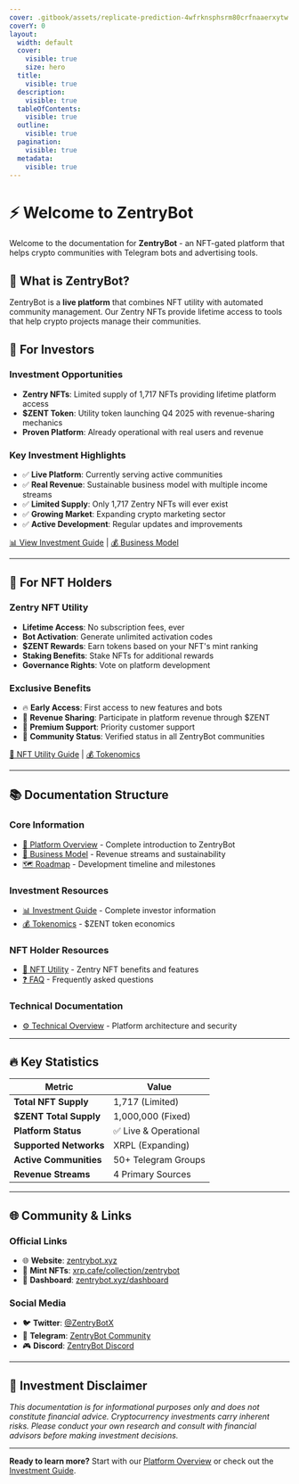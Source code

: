 ```yaml
---
cover: .gitbook/assets/replicate-prediction-4wfrknsphsrm80crfnaaerxytw.jpg
coverY: 0
layout:
  width: default
  cover:
    visible: true
    size: hero
  title:
    visible: true
  description:
    visible: true
  tableOfContents:
    visible: true
  outline:
    visible: true
  pagination:
    visible: true
  metadata:
    visible: true
---
```


# ⚡ Welcome to ZentryBot

Welcome to the documentation for **ZentryBot** - an NFT-gated platform that helps crypto communities with Telegram bots and advertising tools.

## 🚀 What is ZentryBot?

ZentryBot is a **live platform** that combines NFT utility with automated community management. Our Zentry NFTs provide lifetime access to tools that help crypto projects manage their communities.

## 🎯 For Investors

### Investment Opportunities

* **Zentry NFTs**: Limited supply of 1,717 NFTs providing lifetime platform access
* **$ZENT Token**: Utility token launching Q4 2025 with revenue-sharing mechanics
* **Proven Platform**: Already operational with real users and revenue

### Key Investment Highlights

* ✅ **Live Platform**: Currently serving active communities
* ✅ **Real Revenue**: Sustainable business model with multiple income streams
* ✅ **Limited Supply**: Only 1,717 Zentry NFTs will ever exist
* ✅ **Growing Market**: Expanding crypto marketing sector
* ✅ **Active Development**: Regular updates and improvements

[📊 View Investment Guide](investment-guide.md) | [💰 Business Model](business-model.md)

***

## 🎨 For NFT Holders

### Zentry NFT Utility

* **Lifetime Access**: No subscription fees, ever
* **Bot Activation**: Generate unlimited activation codes
* **$ZENT Rewards**: Earn tokens based on your NFT's mint ranking
* **Staking Benefits**: Stake NFTs for additional rewards
* **Governance Rights**: Vote on platform development

### Exclusive Benefits

* 🔥 **Early Access**: First access to new features and bots
* 💎 **Revenue Sharing**: Participate in platform revenue through $ZENT
* 🎯 **Premium Support**: Priority customer support
* 🌟 **Community Status**: Verified status in all ZentryBot communities

[🎨 NFT Utility Guide](nft-utility.md) | [💰 Tokenomics](tokenomics.md)

***

## 📚 Documentation Structure

### Core Information

* [🌟 Platform Overview](overview.md) - Complete introduction to ZentryBot
* [💼 Business Model](business-model.md) - Revenue streams and sustainability
* [🗺️ Roadmap](roadmap.md) - Development timeline and milestones

### Investment Resources

* [📊 Investment Guide](investment-guide.md) - Complete investor information
* [💰 Tokenomics](tokenomics.md) - $ZENT token economics

### NFT Holder Resources

* [🎨 NFT Utility](nft-utility.md) - Zentry NFT benefits and features
* [❓ FAQ](faq.md) - Frequently asked questions

### Technical Documentation

* [⚙️ Technical Overview](technical-overview.md) - Platform architecture and security

***

## 🔥 Key Statistics

| Metric                 | Value                |
| ---------------------- | -------------------- |
| **Total NFT Supply**   | 1,717 (Limited)      |
| **$ZENT Total Supply** | 1,000,000 (Fixed)    |
| **Platform Status**    | ✅ Live & Operational |
| **Supported Networks** | XRPL (Expanding)     |
| **Active Communities** | 50+ Telegram Groups  |
| **Revenue Streams**    | 4 Primary Sources    |

***

## 🌐 Community & Links

### Official Links

* 🌐 **Website**: [zentrybot.xyz](https://www.zentrybot.xyz/)
* 🎨 **Mint NFTs**: [xrp.cafe/collection/zentrybot](https://xrp.cafe/collection/zentrybot)
* 📱 **Dashboard**: [zentrybot.xyz/dashboard](https://www.zentrybot.xyz/dashboard)

### Social Media

* 🐦 **Twitter**: [@ZentryBotX](https://x.com/zentrybotx)
* 💬 **Telegram**: [ZentryBot Community](https://t.me/zentrybotz)
* 🎮 **Discord**: [ZentryBot Discord](https://discord.com/invite/gMQdtmYk3X)

***

## 🚨 Investment Disclaimer

_This documentation is for informational purposes only and does not constitute financial advice. Cryptocurrency investments carry inherent risks. Please conduct your own research and consult with financial advisors before making investment decisions._

***

**Ready to learn more?** Start with our [Platform Overview](overview.md) or check out the [Investment Guide](investment-guide.md).
